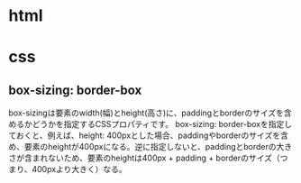 # html

# css
## box-sizing: border-box
box-sizingは要素のwidth(幅)とheight(高さ)に、paddingとborderのサイズを含めるかどうかを指定するCSSプロパティです。
box-sizing: border-boxを指定しておくと、例えば、height: 400pxとした場合、paddingやborderのサイズを含め、要素のheightが400pxになる。逆に指定しないと、paddingとborderの大きさが含まれないため、要素のheightは400px + padding + borderのサイズ（つまり、400pxより大きく）なる。